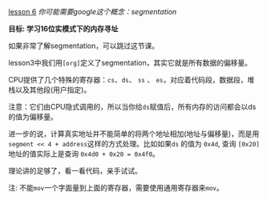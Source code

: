 [lesson 6](https://github.com/cfenollosa/os-tutorial/tree/master/06-bootsector-segmentation)
*你可能需要google这个概念：segmentation*

**目标: 学习16位实模式下的内存寻址**

如果非常了解segmentation，可以跳过这节课。

lesson3中我们用`[org]`定义了segmentation，其实它就是所有数据的偏移量。

CPU提供了几个特殊的寄存器：`cs`、`ds`、 `ss` 、 `es`，对应着代码段，数据段，堆栈以及其他段(用户指定)。

注意：它们由CPU隐式调用的，所以当你给`ds`赋值后，所有内存的访问都会以ds的值为偏移量。

进一步的说，计算真实地址并不能简单的将两个地址相加(地址与偏移量)，而是用`segment << 4 + address`这样的方式处理。比如如果`ds` 的值为 `0x4d`, 查询 `[0x20]` 地址的值实际上是查询 `0x4d0 + 0x20 = 0x4f0`。

理论讲的足够了，看一看代码，亲手试试。

注: 不能`mov`一个字面量到上面的寄存器，需要使用通用寄存器来`mov`。
